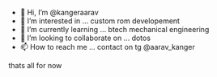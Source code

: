 - 👋 Hi, I’m @kangeraarav
- 👀 I’m interested in ... custom rom developement
- 🌱 I’m currently learning ... btech mechanical engineering
- 💞️ I’m looking to collaborate on ... dotos
- 📫 How to reach me ... contact on tg @aarav_kanger

<!---
kangeraarav/kangeraarav is a ✨ special ✨ repository because its `README.md` (this file) appears on your GitHub profile.
You can click the Preview link to take a look at your changes.
--->
 
thats all for now

